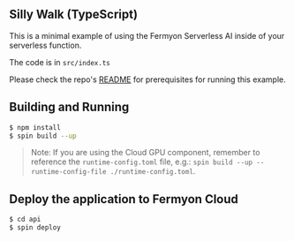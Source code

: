 ## Silly Walk (TypeScript)

This is a minimal example of using the Fermyon Serverless AI inside of your serverless function.

The code is in `src/index.ts`

Please check the repo's [README](../README.md#prerequisites) for prerequisites for running this example.

## Building and Running

```bash
$ npm install 
$ spin build --up
```

> Note: If you are using the Cloud GPU component, remember to reference the `runtime-config.toml` file, e.g.: `spin build --up --runtime-config-file ./runtime-config.toml`.

## Deploy the application to Fermyon Cloud

```bash
$ cd api
$ spin deploy
```
